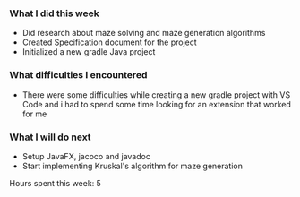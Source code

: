 ### What I did this week

- Did research about maze solving and maze generation algorithms
- Created Specification document for the project
- Initialized a new gradle Java project

### What difficulties I encountered

- There were some difficulties while creating a new gradle project with VS Code and i had to spend some time looking for an extension that worked for me

### What I will do next

- Setup JavaFX, jacoco and javadoc
- Start implementing Kruskal's algorithm for maze generation

Hours spent this week: 5
